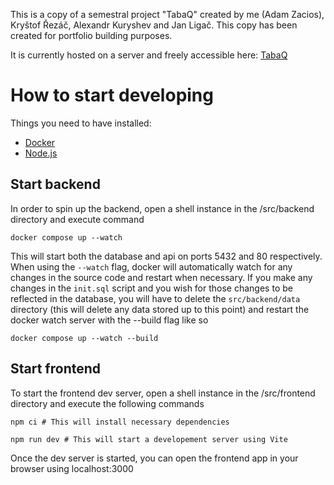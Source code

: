 This is a copy of a semestral project "TabaQ" created by me (Adam Zacios), Kryštof Řezáč, Alexandr Kuryshev and Jan Ligač. This copy has been created for portfolio building purposes.

It is currently hosted on a server and freely accessible here: [TabaQ](https://tabaq.krystof-rezac.cz/)


# How to start developing

Things you need to have installed:
- [Docker](https://www.docker.com/)
- [Node.js](https://nodejs.org/en)

## Start backend

In order to spin up the backend, open a shell instance in the /src/backend directory and execute command
```shell
docker compose up --watch
```
This will start both the database and api on ports 5432 and 80 respectively. When using the `--watch` flag, docker will automatically watch for any changes in the source code and restart when necessary. If you make any changes in the `init.sql` script and you wish for those changes to be reflected in the database, you will have to delete the `src/backend/data` directory (this will delete any data stored up to this point) and restart the docker watch server with the --build flag like so 
```shell
docker compose up --watch --build
```

## Start frontend

To start the frontend dev server, open a shell instance in the /src/frontend directory and execute the following commands
```shell
npm ci # This will install necessary dependencies

npm run dev # This will start a developement server using Vite
```
Once the dev server is started, you can open the frontend app in your browser using localhost:3000
